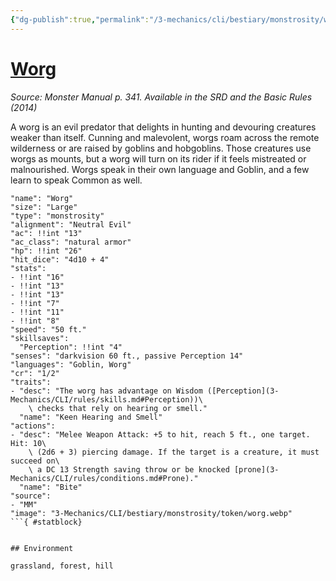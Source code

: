 ```yaml
---
{"dg-publish":true,"permalink":"/3-mechanics/cli/bestiary/monstrosity/worg/","tags":["ttrpg-cli/compendium/src/5e/mm","ttrpg-cli/monster/cr/1-2","ttrpg-cli/monster/environment/forest","ttrpg-cli/monster/environment/grassland","ttrpg-cli/monster/environment/hill","ttrpg-cli/monster/size/large","ttrpg-cli/monster/type/monstrosity"]}
---
```


# [Worg](3-Mechanics\CLI\bestiary\monstrosity/worg.md)
*Source: Monster Manual p. 341. Available in the <span title='Systems Reference Document (5.1)'>SRD</span> and the Basic Rules (2014)*  

A worg is an evil predator that delights in hunting and devouring creatures weaker than itself. Cunning and malevolent, worgs roam across the remote wilderness or are raised by goblins and hobgoblins. Those creatures use worgs as mounts, but a worg will turn on its rider if it feels mistreated or malnourished. Worgs speak in their own language and Goblin, and a few learn to speak Common as well.

```statblock
"name": "Worg"
"size": "Large"
"type": "monstrosity"
"alignment": "Neutral Evil"
"ac": !!int "13"
"ac_class": "natural armor"
"hp": !!int "26"
"hit_dice": "4d10 + 4"
"stats":
- !!int "16"
- !!int "13"
- !!int "13"
- !!int "7"
- !!int "11"
- !!int "8"
"speed": "50 ft."
"skillsaves":
  "Perception": !!int "4"
"senses": "darkvision 60 ft., passive Perception 14"
"languages": "Goblin, Worg"
"cr": "1/2"
"traits":
- "desc": "The worg has advantage on Wisdom ([Perception](3-Mechanics/CLI/rules/skills.md#Perception))\
    \ checks that rely on hearing or smell."
  "name": "Keen Hearing and Smell"
"actions":
- "desc": "Melee Weapon Attack: +5 to hit, reach 5 ft., one target. Hit: 10\
    \ (2d6 + 3) piercing damage. If the target is a creature, it must succeed on\
    \ a DC 13 Strength saving throw or be knocked [prone](3-Mechanics/CLI/rules/conditions.md#Prone)."
  "name": "Bite"
"source":
- "MM"
"image": "3-Mechanics/CLI/bestiary/monstrosity/token/worg.webp"
```{ #statblock}


## Environment

grassland, forest, hill
